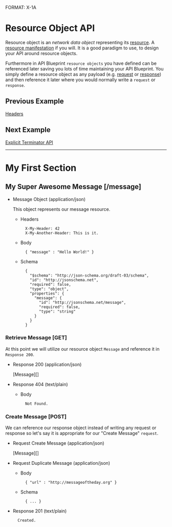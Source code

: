 FORMAT: X-1A

# Resource Object API
Resource object is an *network data object* representing its [resource](http://www.w3.org/TR/di-gloss/#def-resource). A [resource manifestation](http://www.w3.org/TR/di-gloss/#def-resource-manifestation) if you will. It is a good paradigm to use, to design your API around resource objects. 

Furthermore in API Blueprint `resource objects` you have defined can be referenced later saving you lots of time maintaining your API Blueprint. You simply define a resource object as any payload (e.g. [request](https://github.com/apiaryio/api-blueprint/blob/master/examples/6.%20Requests.md) or [response](https://github.com/apiaryio/api-blueprint/blob/master/examples/5.%20Responses.md)) and then reference it later where you would normally write a `request` or `response`.

## Previous Example
[Headers](https://github.com/apiaryio/api-blueprint/blob/master/examples/7.%20Headers.md)

## Next Example
[Explicit Terminator API](https://github.com/apiaryio/api-blueprint/blob/master/examples/9.%20Explicit%20Terminators.md)

---

# My First Section

## My Super Awesome Message [/message]

+ Message Object (application/json)
  
  This object represents our message resource.

    + Headers

            X-My-Header: 42
            X-My-Another-Header: This is it.

    + Body

            { "message" : "Hello World!" }

    + Schema

            {
              "$schema": "http://json-schema.org/draft-03/schema",
              "id": "http://jsonschema.net",
              "required": false,
              "type": "object",
              "properties": {
                "message": {
                  "id": "http://jsonschema.net/message",
                  "required": false,
                  "type": "string"
                }
              }
            }

### Retrieve Message [GET]
At this point we will utilize our resource object `Message` and reference it in `Response 200`.

+ Response 200 (application/json)

    [Message][]

+ Response 404 (text/plain)

    + Body

            Not Found.
        
### Create Message [POST]
We can reference our response object instead of writing any request or response so let's say it is appropriate for our "Create Message" `request`.

+ Request Create Message (application/json)
  
    [Message][]

+ Request Duplicate Message (application/json)
    
    + Body
        
            { "url" : "http://messageoftheday.org" }

    + Schema

            { ... }            
        
+ Response 201 (text/plain)
        
        Created.
